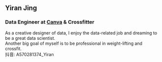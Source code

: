 ## Yiran Jing 

### Data Engineer at [Canva](https://about.canva.com/) & Crossfitter 
As a creative designer of data, I enjoy the data-related job and dreaming to be a great data scientist. </br>
Another big goal of myself is to be professional in weight-lifting and crossfit. </br>
抖音: A570281374_Yiran

